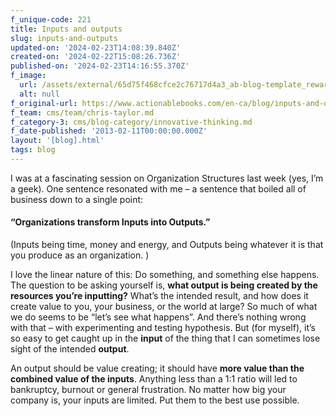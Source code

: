 ```yaml
---
f_unique-code: 221
title: Inputs and outputs
slug: inputs-and-outputs
updated-on: '2024-02-23T14:08:39.840Z'
created-on: '2024-02-22T15:08:26.736Z'
published-on: '2024-02-23T14:16:55.370Z'
f_image:
  url: /assets/external/65d75f468cfce2c76717d4a3_ab-blog-template_reward.jpeg
  alt: null
f_original-url: https://www.actionablebooks.com/en-ca/blog/inputs-and-outputs/
f_team: cms/team/chris-taylor.md
f_category-3: cms/blog-category/innovative-thinking.md
f_date-published: '2013-02-11T00:00:00.000Z'
layout: '[blog].html'
tags: blog
---
```


I was at a fascinating session on Organization Structures last week (yes, I’m a geek). One sentence resonated with me – a sentence that boiled all of business down to a single point:

#### **“Organizations transform Inputs into Outputs.”**

(Inputs being time, money and energy, and Outputs being whatever it is that you produce as an organization. )

I love the linear nature of this: Do something, and something else happens. The question to be asking yourself is, **what output is being created by the resources you’re inputting?** What’s the intended result, and how does it create value to you, your business, or the world at large? So much of what we do seems to be “let’s see what happens”. And there’s nothing wrong with that – with experimenting and testing hypothesis. But (for myself), it’s so easy to get caught up in the **input** of the thing that I can sometimes lose sight of the intended **output**.

An output should be value creating; it should have **more value than the combined value of the inputs**. Anything less than a 1:1 ratio will led to bankruptcy, burnout or general frustration. No matter how big your company is, your inputs are limited. Put them to the best use possible.
